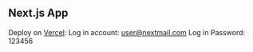 ## Next.js App 
Deploy on <a href="nextjs-theta-one-37.vercel.app">Vercel</a>: 
Log in account: user@nextmail.com
Log in Password: 123456
